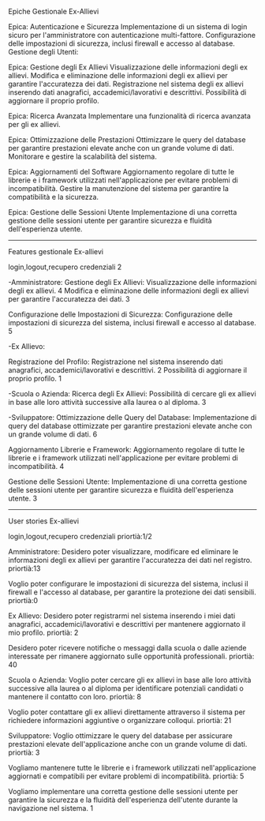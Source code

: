 Epiche Gestionale Ex-Allievi

Epica: Autenticazione e Sicurezza
Implementazione di un sistema di login sicuro per l'amministratore con autenticazione multi-fattore.
Configurazione delle impostazioni di sicurezza, inclusi firewall e accesso al database.
Gestione degli Utenti:

Epica: Gestione degli Ex Allievi
Visualizzazione delle informazioni degli ex allievi.
Modifica e eliminazione delle informazioni degli ex allievi per garantire l'accuratezza dei dati.
Registrazione nel sistema degli ex allievi inserendo dati anagrafici, accademici/lavorativi e descrittivi.
Possibilità di aggiornare il proprio profilo.

Epica: Ricerca Avanzata
Implementare una funzionalità di ricerca avanzata per gli ex allievi.

Epica: Ottimizzazione delle Prestazioni
Ottimizzare le query del database per garantire prestazioni elevate anche con un grande volume di dati.
Monitorare e gestire la scalabilità del sistema.

Epica: Aggiornamenti del Software
Aggiornamento regolare di tutte le librerie e i framework utilizzati nell'applicazione per evitare problemi di incompatibilità.
Gestire la manutenzione del sistema per garantire la compatibilità e la sicurezza.

Epica: Gestione delle Sessioni Utente
Implementazione di una corretta gestione delle sessioni utente per garantire sicurezza e fluidità dell'esperienza utente.

---------------------------------------------------------------------------------------------------------

Features gestionale Ex-allievi

login,logout,recupero credenziali    2

-Amministratore:
Gestione degli Ex Allievi:
Visualizzazione delle informazioni degli ex allievi.    4
Modifica e eliminazione delle informazioni degli ex allievi per garantire l'accuratezza dei dati.    3

Configurazione delle Impostazioni di Sicurezza:
Configurazione delle impostazioni di sicurezza del sistema, inclusi firewall e accesso al database.      5

-Ex Allievo:

Registrazione del Profilo:
Registrazione nel sistema inserendo dati anagrafici, accademici/lavorativi e descrittivi.        2
Possibilità di aggiornare il proprio profilo.        1

-Scuola o Azienda:
Ricerca degli Ex Allievi:
Possibilità di cercare gli ex allievi in base alle loro attività successive alla laurea o al diploma.    3

-Sviluppatore:
Ottimizzazione delle Query del Database:
Implementazione di query del database ottimizzate per garantire prestazioni elevate anche con un grande volume di dati.      6

Aggiornamento Librerie e Framework:
Aggiornamento regolare di tutte le librerie e i framework utilizzati nell'applicazione per evitare problemi di incompatibilità.      4

Gestione delle Sessioni Utente:
Implementazione di una corretta gestione delle sessioni utente per garantire sicurezza e fluidità dell'esperienza utente.       3

-------------------------------------------------------------------------------------------------------------------------------------------------

User stories Ex-allievi

login,logout,recupero credenziali priortià:1/2

Amministratore:
Desidero poter visualizzare, modificare ed eliminare le informazioni degli ex allievi per garantire l'accuratezza dei dati nel registro.  priortià:13

Voglio poter configurare le impostazioni di sicurezza del sistema, inclusi il firewall e l'accesso al database, per garantire la protezione dei dati sensibili. priortià:0

Ex Allievo:
Desidero poter registrarmi nel sistema inserendo i miei dati anagrafici, accademici/lavorativi e descrittivi per mantenere aggiornato il mio profilo. priortià: 2

Desidero poter ricevere notifiche o messaggi dalla scuola o dalle aziende interessate per rimanere aggiornato sulle opportunità professionali. priortià: 40

Scuola o Azienda:
Voglio poter cercare gli ex allievi in base alle loro attività successive alla laurea o al diploma per identificare potenziali candidati o mantenere il contatto con loro. priortià: 8

Voglio poter contattare gli ex allievi direttamente attraverso il sistema per richiedere informazioni aggiuntive o organizzare colloqui. priortià: 21

Sviluppatore:
Voglio ottimizzare le query del database per assicurare prestazioni elevate dell'applicazione anche con un grande volume di dati. priortià: 3

Vogliamo mantenere tutte le librerie e i framework utilizzati nell'applicazione aggiornati e compatibili per evitare problemi di incompatibilità. priortià: 5

Vogliamo implementare una corretta gestione delle sessioni utente per garantire la sicurezza e la fluidità dell'esperienza dell'utente durante la navigazione nel sistema.  1
